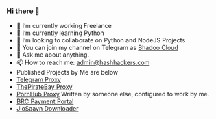 ### Hi there 👋

- 🔭 I’m currently working Freelance
- 🌱 I’m currently learning Python
- 👯 I’m looking to collaborate on Python and NodeJS Projects
- 🤔 You can join my channel on Telegram as [Bhadoo Cloud](https://t.telegram.ind.in/BhadooCloud)
- 💬 Ask me about anything.
- 📫 How to reach me: admin@hashhackers.com
- Published Projects by Me are below
- [Telegram Proxy](https://github.com/TelegramWeb/web.telegram.org)
- [ThePirateBay Proxy](https://thepiratebay.ind.in)
- [PornHub Proxy](https://pornhubproxy.ga) Written by someone else, configured to work by me.
- [BRC Payment Portal](https://portal.brcgroup.org)
- [JioSaavn Downloader](https://jiosaavn.ga)
